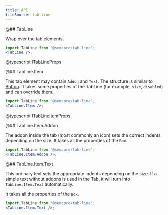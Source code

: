 ```yaml
---
title: API
fileSource: tab-line
---
```


@## TabLine

Wrap over the tab elements.

```jsx
import TabLine from '@semcore/tab-line';
<TabLine />;
```

@typescript ITabLineProps

@## TabLine.Item

This tab element may contain `Addon` and `Text`. The structure is similar to [Button](/components/button/). It takes some properties of the TabLine (for example, `size`, `disabled`) and can override them.

```jsx
import TabLine from '@semcore/tab-line';
<TabLine.Item />;
```

@typescript ITabLineItemProps

@## TabLine.Item.Addon

The addon inside the tab (most commonly an icon) sets the correct indents depending on the size. It takes all the properties of the `Box`.

```jsx
import TabLine from '@semcore/tab-line';
<TabLine.Item.Addon />;
```

@## TabLine.Item.Text

This ordinary text sets the appropriate indents depending on the size. If a simple text without addons is used in the Tab, it will turn into `TabLine.Item.Text` automatically.

It takes all the properties of the `Box`.

```jsx
import TabLine from '@semcore/tab-line';
<TabLine.Item.Text />;
```
